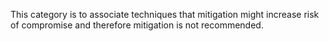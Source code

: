 This category is to associate techniques that mitigation might increase risk of compromise and therefore mitigation is not recommended.

